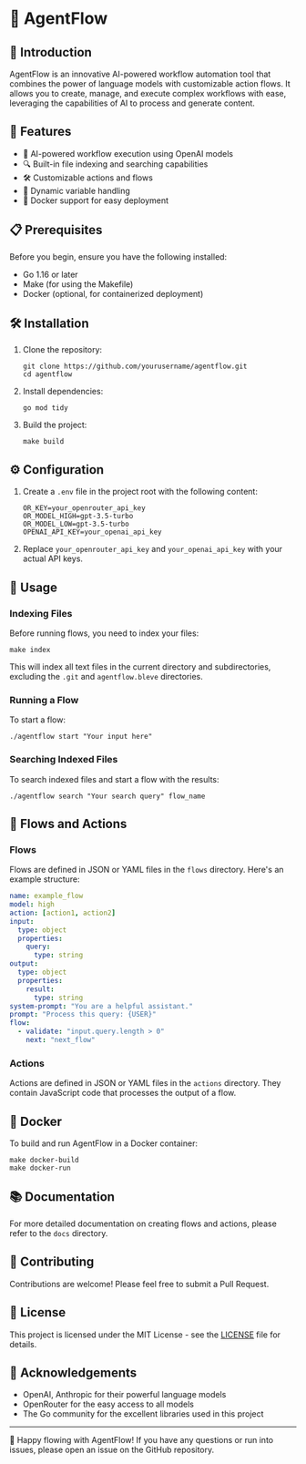 # 🌊 AgentFlow

## 🚀 Introduction

AgentFlow is an innovative AI-powered workflow automation tool that combines the power of language models with customizable action flows. It allows you to create, manage, and execute complex workflows with ease, leveraging the capabilities of AI to process and generate content.

## 🌟 Features

- 🧠 AI-powered workflow execution using OpenAI models
- 🔍 Built-in file indexing and searching capabilities
- 🛠 Customizable actions and flows
- 🔄 Dynamic variable handling
- 🐳 Docker support for easy deployment

## 📋 Prerequisites

Before you begin, ensure you have the following installed:

- Go 1.16 or later
- Make (for using the Makefile)
- Docker (optional, for containerized deployment)

## 🛠 Installation

1. Clone the repository:

   ```
   git clone https://github.com/yourusername/agentflow.git
   cd agentflow
   ```

2. Install dependencies:

   ```
   go mod tidy
   ```

3. Build the project:
   ```
   make build
   ```

## ⚙️ Configuration

1. Create a `.env` file in the project root with the following content:

   ```
   OR_KEY=your_openrouter_api_key
   OR_MODEL_HIGH=gpt-3.5-turbo
   OR_MODEL_LOW=gpt-3.5-turbo
   OPENAI_API_KEY=your_openai_api_key
   ```

2. Replace `your_openrouter_api_key` and `your_openai_api_key` with your actual API keys.

## 🚀 Usage

### Indexing Files

Before running flows, you need to index your files:

```
make index
```

This will index all text files in the current directory and subdirectories, excluding the `.git` and `agentflow.bleve` directories.

### Running a Flow

To start a flow:

```
./agentflow start "Your input here"
```

### Searching Indexed Files

To search indexed files and start a flow with the results:

```
./agentflow search "Your search query" flow_name
```

## 🌊 Flows and Actions

### Flows

Flows are defined in JSON or YAML files in the `flows` directory. Here's an example structure:

```yaml
name: example_flow
model: high
action: [action1, action2]
input:
  type: object
  properties:
    query:
      type: string
output:
  type: object
  properties:
    result:
      type: string
system-prompt: "You are a helpful assistant."
prompt: "Process this query: {USER}"
flow:
  - validate: "input.query.length > 0"
    next: "next_flow"
```

### Actions

Actions are defined in JSON or YAML files in the `actions` directory. They contain JavaScript code that processes the output of a flow.

## 🐳 Docker

To build and run AgentFlow in a Docker container:

```
make docker-build
make docker-run
```

## 📚 Documentation

For more detailed documentation on creating flows and actions, please refer to the `docs` directory.

## 🤝 Contributing

Contributions are welcome! Please feel free to submit a Pull Request.

## 📄 License

This project is licensed under the MIT License - see the [LICENSE](LICENSE) file for details.

## 🙏 Acknowledgements

- OpenAI, Anthropic for their powerful language models
- OpenRouter for the easy access to all models
- The Go community for the excellent libraries used in this project

---

🌟 Happy flowing with AgentFlow! If you have any questions or run into issues, please open an issue on the GitHub repository.
